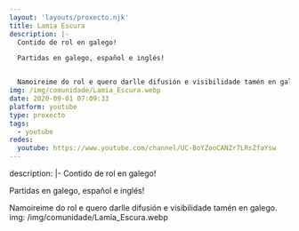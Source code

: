```yaml
---
layout: 'layouts/proxecto.njk'
title: Lamia Escura
description: |-
  Contido de rol en galego!

  Partidas en galego, español e inglés!


  Namoireime do rol e quero darlle difusión e visibilidade tamén en galego.
img: /img/comunidade/Lamia_Escura.webp
date: 2020-09-01 07:09:33
platform: youtube
type: proxecto
tags:
  - youtube
redes:
  youtube: https://www.youtube.com/channel/UC-BoYZooCANZr7LRsZfaYsw
---
```

description: |-
  Contido de rol en galego!

  Partidas en galego, español e inglés!


  Namoireime do rol e quero darlle difusión e visibilidade tamén en galego.
img: /img/comunidade/Lamia_Escura.webp
